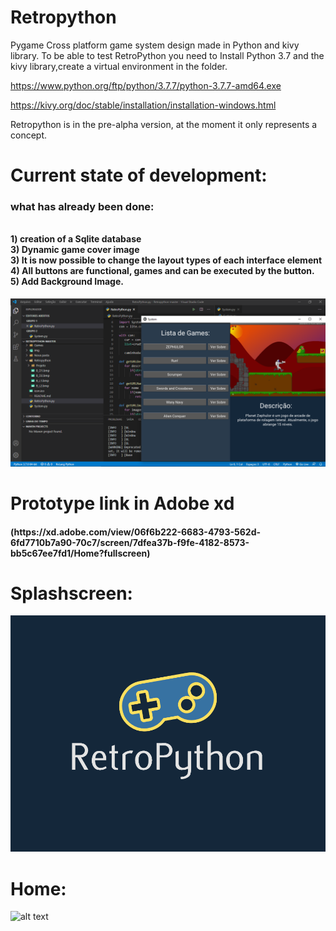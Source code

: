 # Retropython
 Pygame Cross platform game system design made in Python and kivy library.
To be able to test RetroPython you need to Install Python 3.7 and the kivy library,create a virtual environment in the folder.

https://www.python.org/ftp/python/3.7.7/python-3.7.7-amd64.exe

https://kivy.org/doc/stable/installation/installation-windows.html

Retropython is in the pre-alpha version, at the moment it only represents a concept.

<h1><strong>Current state of development:</strong></h1>
<h4><strong><h3>
what has already been done:</h3></strong></br>
1) creation of a Sqlite database</br>
3) Dynamic game cover image</br>
3) It is now possible to change the layout types of each interface element</br>
4) All buttons are functional, games and can be executed by the button.</br>
5) Add Background Image. 
</h4>

![alt text](https://github.com/Ronellyson/Retropython/blob/master/Retropython/Projeto/Anota%C3%A7%C3%A3o%202020-06-27%20092604.png)

<h1><srong>Prototype link in Adobe xd</strong></h1>

<h4>(https://xd.adobe.com/view/06f6b222-6683-4793-562d-6fd7710b7a90-70c7/screen/7dfea37b-f9fe-4182-8573-bb5c67ee7fd1/Home?fullscreen)</h4>
 
<h1><strong>Splashscreen:</strong></h1>


![alt text](https://github.com/Ronellyson/Retropython/blob/master/Retropython/Projeto/SplashScreen.png)

<h1><strong>Home:</strong></h1>


![alt text](https://github.com/Ronellyson/Retropython/blob/master/Retropython/Projeto/Home%20%E2%80%93%201.png)

 


 

